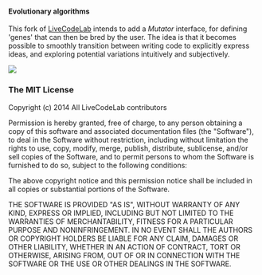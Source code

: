 #### Evolutionary algorithms ####

This fork of <a href="https://github.com/davidedc/livecodelab/">LiveCodeLab</a> intends to add a *Mutator* interface, for defining 'genes' that can then be bred by the user.
The idea is that it becomes possible to smoothly transition between writing code to explicitly express ideas, and exploring potential variations intuitively and subjectively.

<img src="http://livegeneticcodelab.xinaesthetic.net/screenshots/feed1.jpg">

### The MIT License ###

Copyright (c) 2014 All LiveCodeLab contributors

Permission is hereby granted, free of charge, to any person obtaining a copy
of this software and associated documentation files (the "Software"), to deal
in the Software without restriction, including without limitation the rights
to use, copy, modify, merge, publish, distribute, sublicense, and/or sell
copies of the Software, and to permit persons to whom the Software is
furnished to do so, subject to the following conditions:

The above copyright notice and this permission notice shall be included in
all copies or substantial portions of the Software.

THE SOFTWARE IS PROVIDED "AS IS", WITHOUT WARRANTY OF ANY KIND, EXPRESS OR
IMPLIED, INCLUDING BUT NOT LIMITED TO THE WARRANTIES OF MERCHANTABILITY,
FITNESS FOR A PARTICULAR PURPOSE AND NONINFRINGEMENT. IN NO EVENT SHALL THE
AUTHORS OR COPYRIGHT HOLDERS BE LIABLE FOR ANY CLAIM, DAMAGES OR OTHER
LIABILITY, WHETHER IN AN ACTION OF CONTRACT, TORT OR OTHERWISE, ARISING FROM,
OUT OF OR IN CONNECTION WITH THE SOFTWARE OR THE USE OR OTHER DEALINGS IN
THE SOFTWARE.
